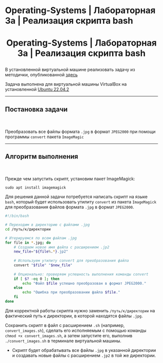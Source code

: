 # <p aligh="center"> Operating-Systems | Лабораторная 3a | Реализация скрипта bash</p>
# <p align="center">Operating-Systems | Лабораторная 3a | Реализация скрипта bash </p>

В установленной виртуальной машине реализовать задачу из методички, опубликованной [здесь](https://github.com/eugeneai/bash-essentials-ru-handbok/raw/master/bash-ru.pdf)

Задача выполнена для виртуальной машины VirtualBox на установленной [Ubuntu 22.04.2](https://releases.ubuntu.com/jammy/)

---

## <p aligh="center"> Постановка задачи</p>

<br>

Преобразовать все файлы формата `.jpg` в формат `JPEG2000` при помощи программы `convert` пакета `ImageMagic`

---

## <p aligh="center"> Алгоритм выполнения</p>

<br>

Прежде чем запустить скрипт, установим пакет ImageMagick:

```
sudo apt install imagemagick
```

Для решения данной задачи потребуется написать скрипт на языке `bash`, который будет использовать утилиту `convert` из пакета `ImageMagick` для преобразования файлов формата `.jpg` в формат `JPEG2000`.

```bash
#!/bin/bash

# Переходим в директорию с файлами .jpg
cd /путь/к/директории

# Итерируемся по всем файлам .jpg
for file in *.jpg; do
    # Создаем новое имя файла с расширением .jp2
    new_file="${file%.*}.jp2"
    
    # Используем утилиту convert для преобразования файла
    convert "$file" "$new_file"
    
    # Опционально: проверяем успешность выполнения команды convert
    if [ $? -eq 0 ]; then
        echo "Файл $file успешно преобразован в формат JPEG2000."
    else
        echo "Ошибка при преобразовании файла $file."
    fi
done
```


Для корректной работы скрипта нужно заменить `/путь/к/директории` на фактический путь к директории, в которой находятся файлы `.jpg`.

Сохранить скрипт в файл с расширением `.sh` (например, `convert_images.sh`), сделать его исполняемым с помощью команды `chmod +x convert_images.sh`, а затем запустите его, выполнив `./convert_images.sh` в терминале виртуальной машины.

+ Скрипт будет обрабатывать все файлы `.jpg` в указанной директории и создавать новые файлы с расширением `.jp2` в той же директории.






















